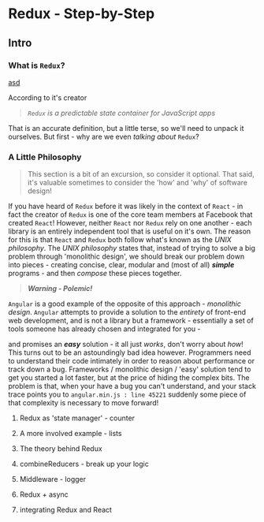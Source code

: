 # Redux - Step-by-Step

## Intro

### What is `Redux`? 

[asd](/#)

According to it's creator 
> *`Redux` is a predictable state container for JavaScript apps* 

That is an accurate definition, but a little terse, so we'll need to unpack it ourselves. But first - why are we even *talking about* `Redux`?

### A Little Philosophy

> This section is a bit of an excursion, so consider it optional. That said, it's valuable sometimes to consider the 'how' and 'why' of software design!

If you have heard of `Redux` before it was likely in the context of `React` - in fact the creator of `Redux` is one of the core team members at Facebook that created `React`! However, neither `React` nor `Redux` rely on one another - each library is an entirely independent tool that is useful on it's own. The reason for this is that `React` and `Redux` both follow what's known as the *UNIX philosophy*. The *UNIX philosophy* states that, instead of trying to solve a big problem through 'monolithic design', we should break our problem down into pieces - creating concise, clear, modular and (most of all) ***simple*** programs - and then *compose* these pieces together. 

> ***Warning - Polemic!***

`Angular` is a good example of the opposite of this approach - *monolithic design*. `Angular` attempts to provide a solution to the *entirety* of front-end web development, and is not a library but a framework - essentially a set of tools someone has already chosen and integrated for you - 

and promises an ***easy*** solution - it all just *works*, don't worry about *how*! This turns out to be an astoundingly bad idea however. Programmers need to understand their code intimately in order to reason about performance or track down a bug. Frameworks / monolithic design / 'easy' solution tend to get you started a lot faster, but at the price of hiding the complex bits. The problem is that, when your have a bug you can't understand, and your stack trace points you to `angular.min.js : line 45221` suddenly some piece of that complexity is necessary to move forward!


1) Redux as 'state manager' - counter

2) A more involved example - lists

3) The theory behind Redux

4) combineReducers - break up your logic

5) Middleware - logger

6) Redux + async 

7) integrating Redux and React